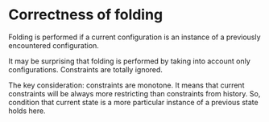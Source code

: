# Correctness of folding

Folding is performed if a current configuration is an instance of a previously encountered configuration. 

It may be surprising that folding is performed by taking into account only configurations.
Constraints are totally ignored.

The key consideration: constraints are monotone. It means that current constraints will be always 
more restricting than constraints from history. So, condition that current state is a more particular 
instance of a previous state holds here. 

